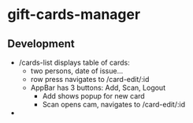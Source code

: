 # gift-cards-manager

## Development

* /cards-list displays table of cards:
  * two persons, date of issue...
  * row press navigates to /card-edit/:id
  * AppBar has 3 buttons: Add, Scan, Logout
    * Add shows popup for new card
    * Scan opens cam, navigates to /card-edit/:id
* 
